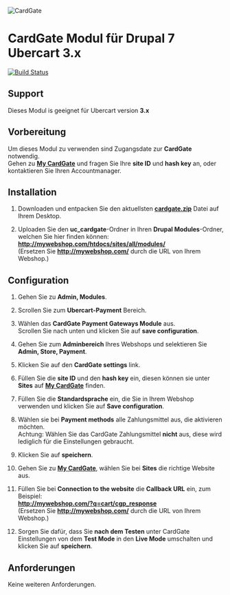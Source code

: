 ![CardGate](https://cdn.curopayments.net/thumb/200/logos/cardgate.png)

# CardGate Modul für Drupal 7 Ubercart 3.x

[![Build Status](https://travis-ci.org/cardgate/drupal-ubercart.svg?branch=master)](https://travis-ci.org/cardgate/drupal-ubercart)

## Support

Dieses Modul is geeignet für Ubercart version **3.x** 

## Vorbereitung

Um dieses Modul zu verwenden sind Zugangsdate zur **CardGate** notwendig.  
Gehen zu [**My CardGate**](https://my.cardgate.com/) und fragen Sie Ihre **site ID** und **hash key** an, oder kontaktieren Sie Ihren Accountmanager.  

## Installation

1. Downloaden und entpacken Sie den aktuellsten [**cardgate.zip**](https://github.com/cardgate/drupal-ubercart/releases/) Datei auf Ihrem Desktop.

2. Uploaden Sie den **uc_cardgate**-Ordner in Ihren **Drupal Modules**-Ordner, welchen Sie hier finden können:  
   **http://mywebshop.com/htdocs/sites/all/modules/**  
   (Ersetzen Sie **http://mywebshop.com/** durch die URL von Ihrem Webshop.)

## Configuration

1. Gehen Sie zu **Admin, Modules**.  
   
2. Scrollen Sie zum **Ubercart-Payment** Bereich.

3. Wählen das **CardGate Payment Gateways Module** aus.  
   Scrollen Sie nach unten und klicken Sie auf **save configuration**. 

4. Gehen Sie zum **Adminbereich** Ihres Webshops und selektieren Sie **Admin, Store, Payment**.   

5. Klicken Sie auf den **CardGate settings** link.

6. Füllen Sie die **site ID** und den **hash key** ein, diesen können sie unter **Sites** auf [**My CardGate**](https://my.cardgate.com/) finden.

7. Füllen Sie die **Standardsprache** ein, die Sie in Ihrem Webshop verwenden und klicken Sie auf **Save configuration**.

8. Wählen sie bei **Payment methods** alle Zahlungsmittel aus, die aktivieren möchten.  
   Achtung: Wählen Sie das CardGate Zahlungsmittel **nicht** aus, diese wird lediglich für die Einstellungen gebraucht.

9. Klicken Sie auf **speichern**.
   
10. Gehen Sie zu [**My CardGate**](https://my.cardgate.com/), wählen Sie bei **Sites** die richtige Website aus.

11. Füllen Sie bei **Connection to the website** die **Callback URL** ein, zum Beispiel:  
    **http://mywebshop.com/?q=cart/cgp_response**  
    (Ersetzen Sie **http://mywebshop.com/** durch die URL von Ihrem Webshop.)

12. Sorgen Sie dafür, dass Sie **nach dem Testen** unter CardGate Einstellungen von dem **Test Mode** in den **Live Mode** umschalten und klicken Sie auf **speichern**.
    
## Anforderungen

Keine weiteren Anforderungen.